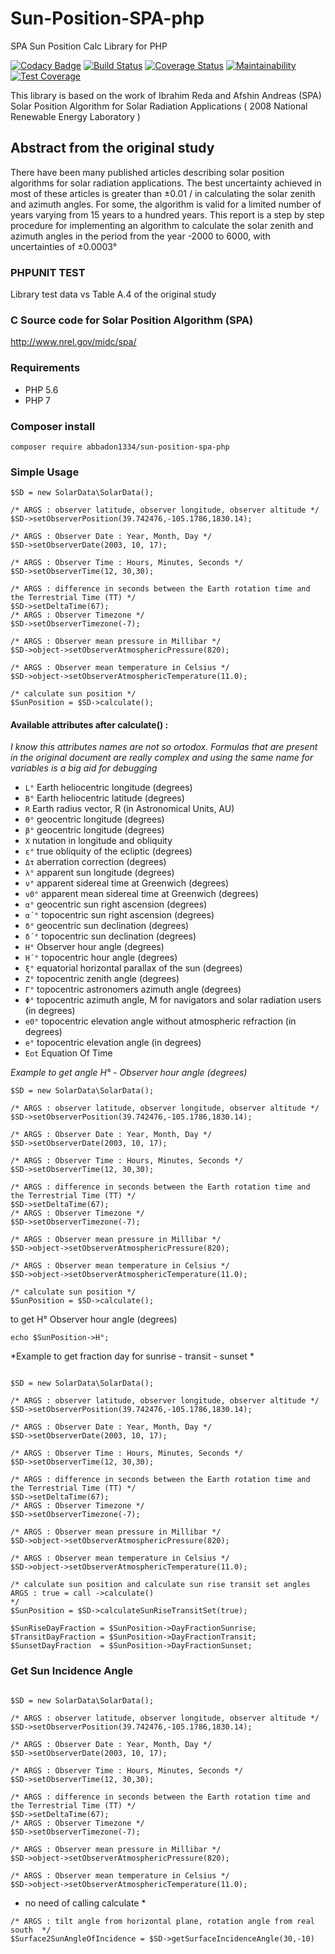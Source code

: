 # Sun-Position-SPA-php
SPA Sun Position Calc Library for PHP

[![Codacy Badge](https://api.codacy.com/project/badge/Grade/5f12410ebd804407bb5e02ff4674cd51)](https://app.codacy.com/app/abbadon1334/sun-position-spa-php?utm_source=github.com&utm_medium=referral&utm_content=abbadon1334/sun-position-spa-php&utm_campaign=Badge_Grade_Dashboard)
[![Build Status](https://travis-ci.org/abbadon1334/sun-position-spa-php.svg?branch=master)](https://travis-ci.org/abbadon1334/sun-position-spa-php)
[![Coverage Status](https://coveralls.io/repos/github/abbadon1334/sun-position-spa-php/badge.svg?branch=upgrade-to-unit-8)](https://coveralls.io/github/abbadon1334/sun-position-spa-php?branch=upgrade-to-unit-8)
[![Maintainability](https://api.codeclimate.com/v1/badges/fe0c85053b434e296254/maintainability)](https://codeclimate.com/github/abbadon1334/sun-position-spa-php/maintainability)
[![Test Coverage](https://api.codeclimate.com/v1/badges/fe0c85053b434e296254/test_coverage)](https://codeclimate.com/github/abbadon1334/sun-position-spa-php/test_coverage)

This library is based on the work of Ibrahim Reda and Afshin Andreas
(SPA) Solar Position Algorithm for Solar Radiation Applications ( 2008 National Renewable Energy Laboratory )

## Abstract from the original study
There have been many published articles describing solar position algorithms for solar radiation
applications. The best uncertainty achieved in most of these articles is greater than ±0.01 / in
calculating the solar zenith and azimuth angles. For some, the algorithm is valid for a limited
number of years varying from 15 years to a hundred years. This report is a step by step procedure
for implementing an algorithm to calculate the solar zenith and azimuth angles in the period from
the year -2000 to 6000, with uncertainties of ±0.0003°

### PHPUNIT TEST
Library test data vs Table A.4 of the original study

### C Source code for Solar Position Algorithm (SPA) 
http://www.nrel.gov/midc/spa/

### Requirements
 - PHP 5.6
 - PHP 7

### Composer install
```
composer require abbadon1334/sun-position-spa-php
```

### Simple Usage
```
$SD = new SolarData\SolarData();

/* ARGS : observer latitude, observer longitude, observer altitude */
$SD->setObserverPosition(39.742476,-105.1786,1830.14);

/* ARGS : Observer Date : Year, Month, Day */
$SD->setObserverDate(2003, 10, 17);

/* ARGS : Observer Time : Hours, Minutes, Seconds */
$SD->setObserverTime(12, 30,30);

/* ARGS : difference in seconds between the Earth rotation time and the Terrestrial Time (TT) */
$SD->setDeltaTime(67);
/* ARGS : Observer Timezone */
$SD->setObserverTimezone(-7);

/* ARGS : Observer mean pressure in Millibar */
$SD->object->setObserverAtmosphericPressure(820);

/* ARGS : Observer mean temperature in Celsius */
$SD->object->setObserverAtmosphericTemperature(11.0);

/* calculate sun position */
$SunPosition = $SD->calculate();
```
#### Available attributes after calculate() :

*I know this attributes names are not so ortodox.*
*Formulas that are present in the original document are really complex and using the same name for variables is a big aid for debugging*

* `L°` Earth heliocentric longitude (degrees)
* `B°` Earth heliocentric latitude (degrees)
* `R` Earth radius vector, R (in Astronomical Units, AU)
* `Θ°` geocentric longitude (degrees)
* `β°` geocentric longitude (degrees)
* `X` nutation in longitude and obliquity
* `ε°` true obliquity of the ecliptic (degrees)
* `Δτ` aberration correction (degrees)
* `λ°` apparent sun longitude (degrees)
* `ν°` apparent sidereal time at Greenwich (degrees)
* `ν0°` apparent mean sidereal time at Greenwich (degrees)
* `α°` geocentric sun right ascension (degrees)
* `α´°` topocentric sun right ascension (degrees)
* `δ°` geocentric sun declination (degrees)
* `δ´°` topocentric sun declination (degrees)
* `H°` Observer hour angle (degrees)
* `H´°` topocentric hour angle (degrees)
* `ξ°` equatorial horizontal parallax of the sun (degrees)
* `Z°` topocentric zenith angle (degrees)
* `Γ°` topocentric astronomers azimuth angle (degrees)
* `Φ°` topocentric azimuth angle, M for navigators and solar radiation users (in degrees)
* `e0°` topocentric elevation angle without atmospheric refraction (in degrees)
* `e°` topocentric elevation angle (in degrees)
* `Eot` Equation Of Time

*Example to get angle H° - Observer hour angle (degrees)*
```
$SD = new SolarData\SolarData();

/* ARGS : observer latitude, observer longitude, observer altitude */
$SD->setObserverPosition(39.742476,-105.1786,1830.14);

/* ARGS : Observer Date : Year, Month, Day */
$SD->setObserverDate(2003, 10, 17);

/* ARGS : Observer Time : Hours, Minutes, Seconds */
$SD->setObserverTime(12, 30,30);

/* ARGS : difference in seconds between the Earth rotation time and the Terrestrial Time (TT) */
$SD->setDeltaTime(67);
/* ARGS : Observer Timezone */
$SD->setObserverTimezone(-7);

/* ARGS : Observer mean pressure in Millibar */
$SD->object->setObserverAtmosphericPressure(820);

/* ARGS : Observer mean temperature in Celsius */
$SD->object->setObserverAtmosphericTemperature(11.0);

/* calculate sun position */
$SunPosition = $SD->calculate();
```
to get H° Observer hour angle (degrees)
```
echo $SunPosition->H°;
```

*Example to get fraction day for sunrise - transit - sunset *
```

$SD = new SolarData\SolarData();

/* ARGS : observer latitude, observer longitude, observer altitude */
$SD->setObserverPosition(39.742476,-105.1786,1830.14);

/* ARGS : Observer Date : Year, Month, Day */
$SD->setObserverDate(2003, 10, 17);

/* ARGS : Observer Time : Hours, Minutes, Seconds */
$SD->setObserverTime(12, 30,30);

/* ARGS : difference in seconds between the Earth rotation time and the Terrestrial Time (TT) */
$SD->setDeltaTime(67);
/* ARGS : Observer Timezone */
$SD->setObserverTimezone(-7);

/* ARGS : Observer mean pressure in Millibar */
$SD->object->setObserverAtmosphericPressure(820);

/* ARGS : Observer mean temperature in Celsius */
$SD->object->setObserverAtmosphericTemperature(11.0);

/* calculate sun position and calculate sun rise transit set angles 
ARGS : true = call ->calculate()
*/
$SunPosition = $SD->calculateSunRiseTransitSet(true);

$SunRiseDayFraction = $SunPosition->DayFractionSunrise;
$TransitDayFraction = $SunPosition->DayFractionTransit;
$SunsetDayFraction  = $SunPosition->DayFractionSunset;

```
### Get Sun Incidence Angle
```

$SD = new SolarData\SolarData();

/* ARGS : observer latitude, observer longitude, observer altitude */
$SD->setObserverPosition(39.742476,-105.1786,1830.14);

/* ARGS : Observer Date : Year, Month, Day */
$SD->setObserverDate(2003, 10, 17);

/* ARGS : Observer Time : Hours, Minutes, Seconds */
$SD->setObserverTime(12, 30,30);

/* ARGS : difference in seconds between the Earth rotation time and the Terrestrial Time (TT) */
$SD->setDeltaTime(67);
/* ARGS : Observer Timezone */
$SD->setObserverTimezone(-7);

/* ARGS : Observer mean pressure in Millibar */
$SD->object->setObserverAtmosphericPressure(820);

/* ARGS : Observer mean temperature in Celsius */
$SD->object->setObserverAtmosphericTemperature(11.0);

```
* no need of calling calculate *
```
/* ARGS : tilt angle from horizontal plane, rotation angle from real south  */
$Surface2SunAngleOfIncidence = $SD->getSurfaceIncidenceAngle(30,-10)
```
